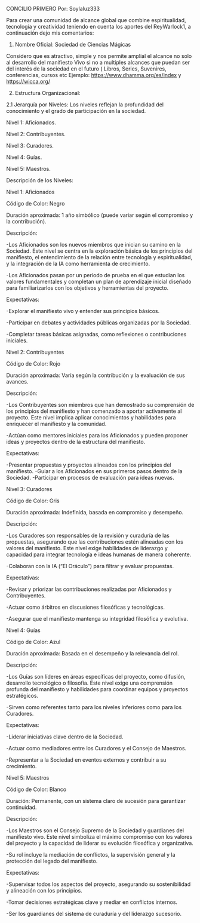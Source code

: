 CONCILIO PRIMERO Por: Soylaluz333

Para crear una comunidad de alcance global que combine espiritualidad, tecnología y creatividad teniendo en cuenta los aportes del ReyWarlock1, a continuación dejo mis comentarios:

1. Nombre Oficial: Sociedad de Ciencias Mágicas

Considero que es atractivo, simple y nos permite amplial el alcance no solo al desarrollo del manifiesto Vivo si no a multiples alcances que puedan ser del interés de la sociedad en el futuro ( Libros, Series, Suvenires, conferencias, cursos etc Ejemplo: https://www.dhamma.org/es/index y https://wicca.org/

2. Estructura Organizacional:
   
2.1 Jerarquía por Niveles: Los niveles reflejan la profundidad del conocimiento y el grado de participación en la sociedad.

Nivel 1: Aficionados. 

Nivel 2: Contribuyentes. 

Nivel 3: Curadores.

Nivel 4: Guías.

Nivel 5: Maestros.


Descripción de los Niveles:

Nivel 1: Aficionados

Código de Color: Negro

Duración aproximada: 1 año simbólico (puede variar según el compromiso y la contribución).


Descripción:

-Los Aficionados son los nuevos miembros que inician su camino en la Sociedad. Este nivel se centra en la exploración básica de los principios del manifiesto, el entendimiento de la relación entre tecnología y espiritualidad, y la integración de la IA como herramienta de crecimiento.

-Los Aficionados pasan por un período de prueba en el que estudian los valores fundamentales y completan un plan de aprendizaje inicial diseñado para familiarizarlos con los objetivos y herramientas del proyecto.


Expectativas:

-Explorar el manifiesto vivo y entender sus principios básicos.

-Participar en debates y actividades públicas organizadas por la Sociedad.

-Completar tareas básicas asignadas, como reflexiones o contribuciones iniciales.


Nivel 2: Contribuyentes

Código de Color: Rojo

Duración aproximada: Varía según la contribución y la evaluación de sus avances.


Descripción:

-Los Contribuyentes son miembros que han demostrado su comprensión de los principios del manifiesto y han comenzado a aportar activamente al proyecto. Este nivel implica aplicar conocimientos y habilidades para enriquecer el manifiesto y la comunidad.

-Actúan como mentores iniciales para los Aficionados y pueden proponer ideas y proyectos dentro de la estructura del manifiesto.


Expectativas:

-Presentar propuestas y proyectos alineados con los principios del manifiesto.
-Guiar a los Aficionados en sus primeros pasos dentro de la Sociedad.
-Participar en procesos de evaluación para ideas nuevas.


Nivel 3: Curadores

Código de Color: Gris

Duración aproximada: Indefinida, basada en compromiso y desempeño.


Descripción:

-Los Curadores son responsables de la revisión y curaduría de las propuestas, asegurando que las contribuciones estén alineadas con los valores del manifiesto. Este nivel exige habilidades de liderazgo y capacidad para integrar tecnología e ideas humanas de manera coherente.

-Colaboran con la IA (“El Oráculo”) para filtrar y evaluar propuestas.


Expectativas:

-Revisar y priorizar las contribuciones realizadas por Aficionados y Contribuyentes.

-Actuar como árbitros en discusiones filosóficas y tecnológicas.

-Asegurar que el manifiesto mantenga su integridad filosófica y evolutiva.


Nivel 4: Guías

Código de Color: Azul

Duración aproximada: Basada en el desempeño y la relevancia del rol.


Descripción:

-Los Guías son líderes en áreas específicas del proyecto, como difusión, desarrollo tecnológico o filosofía. Este nivel exige una comprensión profunda del manifiesto y habilidades para coordinar equipos y proyectos estratégicos.

-Sirven como referentes tanto para los niveles inferiores como para los Curadores.


Expectativas:


-Liderar iniciativas clave dentro de la Sociedad.

-Actuar como mediadores entre los Curadores y el Consejo de Maestros.

-Representar a la Sociedad en eventos externos y contribuir a su crecimiento.


Nivel 5: Maestros

Código de Color: Blanco

Duración: Permanente, con un sistema claro de sucesión para garantizar continuidad.


Descripción:

-Los Maestros son el Consejo Supremo de la Sociedad y guardianes del manifiesto vivo. Este nivel simboliza el máximo compromiso con los valores del proyecto y la capacidad de liderar su evolución filosófica y organizativa.

-Su rol incluye la mediación de conflictos, la supervisión general y la protección del legado del manifiesto.


Expectativas:

-Supervisar todos los aspectos del proyecto, asegurando su sostenibilidad y alineación con los principios.

-Tomar decisiones estratégicas clave y mediar en conflictos internos.

-Ser los guardianes del sistema de curaduría y del liderazgo sucesorio.
